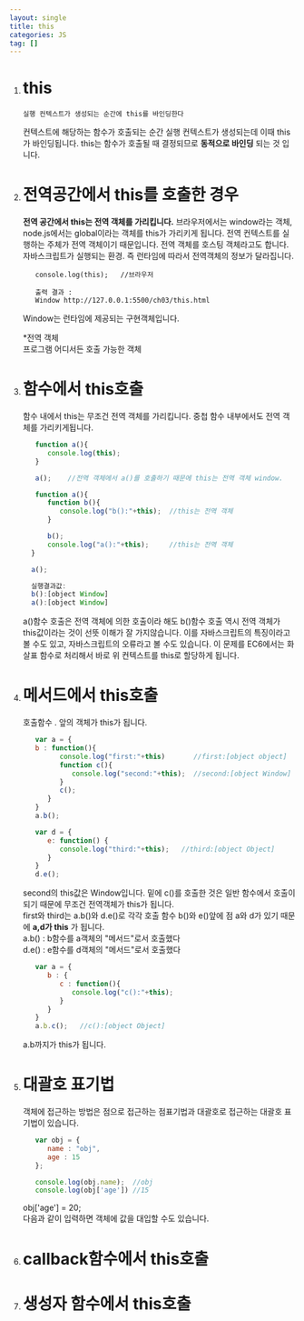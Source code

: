 ```yaml
---
layout: single
title: this
categories: JS
tag: []
---
```

 
1. # this
   ```
   실행 컨텍스트가 생성되는 순간에 this를 바인딩한다
   ```   
   컨텍스트에 해당하는 함수가 호출되는 순간 실행 컨텍스트가 생성되는데 이때 this가 바인딩됩니다. this는 함수가 호출될 때 결정되므로 __동적으로 바인딩__ 되는 것 입니다.   

1. # 전역공간에서 this를 호출한 경우
   __전역 공간에서 this는 전역 객체를 가리킵니다.__ 브라우저에서는 window라는 객체, node.js에서는 global이라는 객체를 this가 가리키게 됩니다. 전역 컨텍스트를 실행하는 주체가 전역 객체이기 때문입니다. 전역 객체를 호스팅 객체라고도 합니다. 자바스크립트가 실행되는 환경. 즉 런타임에 따라서 전역객체의 정보가 달라집니다.   
   ```
      console.log(this);   //브라우저

      출력 결과 :
      Window http://127.0.0.1:5500/ch03/this.html
   ```   
   Window는 런타임에 제공되는 구현객체입니다.   

   *전역 객체   
   프로그램 어디서든 호출 가능한 객체   

1. # 함수에서 this호출
   함수 내에서 this는 무조건 전역 객체를 가리킵니다. 중첩 함수 내부에서도 전역 객체를 가리키게됩니다.   

   ```js
      function a(){
         console.log(this);
      }

      a();    //전역 객체에서 a()를 호출하기 때문에 this는 전역 객체 window.
   ```

   ```js
      function a(){
         function b(){
            console.log("b():"+this);  //this는 전역 객체
         }

         b();
         console.log("a():"+this);     //this는 전역 객체
     }

     a();

     실행결과값:
     b():[object Window] 
     a():[object Window]
   ```   
   a()함수 호출은 전역 객체에 의한 호출이라 해도 b()함수 호출 역시 전역 객체가 this값이라는 것이 선뜻 이해가 잘 가지않습니다. 이를 자바스크립트의 특징이라고 볼 수도 있고, 자바스크립트의 오류라고 볼 수도 있습니다. 이 문제를 EC6에서는 화살표 함수로 처리해서 바로 위 컨텍스트를 this로 할당하게 됩니다.   


1. # 메서드에서 this호출
   호출함수 . 앞의 객체가 this가 됩니다.   
   ```js
      var a = {
      b : function(){
            console.log("first:"+this)       //first:[object object]
            function c(){
               console.log("second:"+this);  //second:[object Window]
            }
            c();
         }
      }
      a.b();

      var d = {
         e: function() {
            console.log("third:"+this);   //third:[object Object]
         }
      }
      d.e();
   ```   
   second의 this값은 Window입니다. 밑에 c()를 호출한 것은 일반 함수에서 호출이 되기 때문에 무조건 전역객체가 this가 됩니다.   
   first와 third는 a.b()와 d.e()로 각각 호출 함수 b()와 e()앞에 점 a와 d가 있기 때문에 __a,d가 this__ 가 됩니다.   
   a.b() : b함수를 a객체의 "메서드"로서 호출했다   
   d.e() : e함수를 d객체의 "메서드"로서 호출했다   

   ```js
      var a = {
         b : {
            c : function(){
               console.log("c():"+this); 
            }
         }
      }
      a.b.c();   //c():[object Object]
   ```   
   a.b까지가 this가 됩니다.   

1. # 대괄호 표기법
   객체에 접근하는 방법은 점으로 접근하는 점표기법과 대괄호로 접근하는 대괄호 표기법이 있습니다.   
   ```js
      var obj = {
         name : "obj",
         age : 15
      };

      console.log(obj.name);  //obj
      console.log(obj['age']) //15
   ```   
   obj['age'] = 20;   
   다음과 같이 입력하면 객체에 값을 대입할 수도 있습니다.   

1. # callback함수에서 this호출

1. # 생성자 함수에서 this호출


